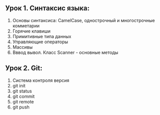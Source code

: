 ## Урок 1. Синтаксис языка:
  1. Основы синтаксиса: CamelCase, однострочный и многострочные комметарии
  2. Горячие клавиши
  3. Примитивные типа данных
  4. Управляющие операторы
  5. Массивы
  6. Вввод вывол. Класс Scanner - основные методы


## Урок 2. Git:
  1. Система контроля версия
  2. git init
  3. git status
  4. git commit
  5. git remote
  6. git push
